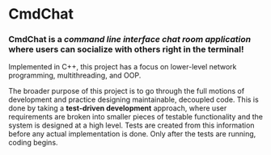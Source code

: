 # CmdChat

### CmdChat is a *command line interface chat room application* where users can socialize with others right in the terminal!

Implemented in C++, this project has a focus on lower-level network programming, multithreading, and OOP.

The broader purpose of this project is to go through the full motions of development and practice designing maintainable, decoupled code. 
This is done by taking a **test-driven development** approach, where user requirements are broken into smaller pieces of testable functionality and 
the system is designed at a high level. Tests are created from this information before any actual implementation is done. 
Only after the tests are running, coding begins.
